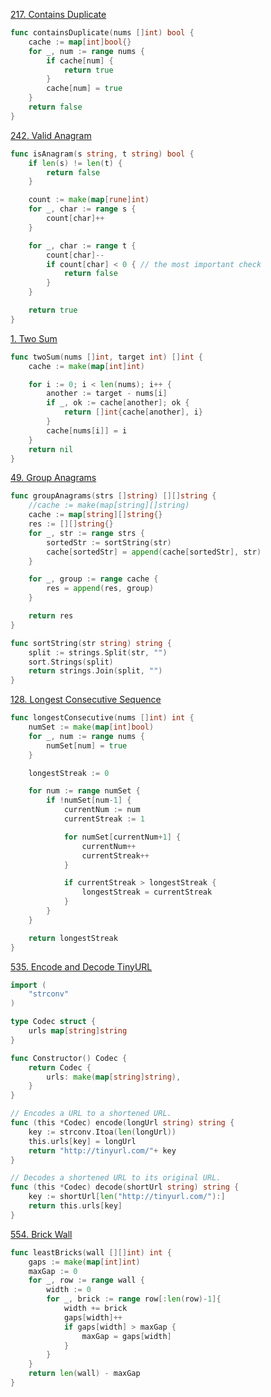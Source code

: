 [217. Contains Duplicate](https://leetcode.com/problems/contains-duplicate/description/)

```go
func containsDuplicate(nums []int) bool {
    cache := map[int]bool{}
    for _, num := range nums {
        if cache[num] {
            return true
        }
        cache[num] = true
    }
    return false
}
```

[242. Valid Anagram](http://leetcode.com/problems/valid-anagram/description/)

```go
func isAnagram(s string, t string) bool {
    if len(s) != len(t) {
        return false
    }

    count := make(map[rune]int)
    for _, char := range s {
        count[char]++
    }

    for _, char := range t {
        count[char]--
        if count[char] < 0 { // the most important check
            return false
        }
    }

    return true
}
```

[1. Two Sum](https://leetcode.com/problems/two-sum/description/)

```go
func twoSum(nums []int, target int) []int {
    cache := make(map[int]int)

    for i := 0; i < len(nums); i++ {
        another := target - nums[i]
        if _, ok := cache[another]; ok {
            return []int{cache[another], i}
        }
        cache[nums[i]] = i
    }
    return nil
}
```

[49. Group Anagrams](https://leetcode.com/problems/group-anagrams/description/)

```go
func groupAnagrams(strs []string) [][]string {
    //cache := make(map[string][]string)
    cache := map[string][]string{}
    res := [][]string{}
    for _, str := range strs {
        sortedStr := sortString(str)
        cache[sortedStr] = append(cache[sortedStr], str)
    }

    for _, group := range cache {
        res = append(res, group)
    }

    return res
}

func sortString(str string) string {
    split := strings.Split(str, "")
    sort.Strings(split)
    return strings.Join(split, "")
}
```

[128. Longest Consecutive Sequence](https://leetcode.com/problems/longest-consecutive-sequence/description/)

```go
func longestConsecutive(nums []int) int {
    numSet := make(map[int]bool)
    for _, num := range nums {
        numSet[num] = true
    }

    longestStreak := 0

    for num := range numSet {
        if !numSet[num-1] {
            currentNum := num
            currentStreak := 1

            for numSet[currentNum+1] {
                currentNum++
                currentStreak++
            }

            if currentStreak > longestStreak {
                longestStreak = currentStreak
            }
        }
    }

    return longestStreak
}
```

[535. Encode and Decode TinyURL](https://leetcode.com/problems/encode-and-decode-tinyurl/description/)
```go
import (
    "strconv"
)

type Codec struct {
    urls map[string]string
}

func Constructor() Codec {
    return Codec {
        urls: make(map[string]string),
    }
}

// Encodes a URL to a shortened URL.
func (this *Codec) encode(longUrl string) string {
	key := strconv.Itoa(len(longUrl))
    this.urls[key] = longUrl
    return "http://tinyurl.com/"+ key
}

// Decodes a shortened URL to its original URL.
func (this *Codec) decode(shortUrl string) string {
    key := shortUrl[len("http://tinyurl.com/"):]
    return this.urls[key]
}

```
[554. Brick Wall](https://leetcode.com/problems/brick-wall/description/)

```go
func leastBricks(wall [][]int) int {
    gaps := make(map[int]int)
    maxGap := 0
    for _, row := range wall {
        width := 0
        for _, brick := range row[:len(row)-1]{
            width += brick
            gaps[width]++
            if gaps[width] > maxGap {
                maxGap = gaps[width]
            }
        }
    }
    return len(wall) - maxGap
}
```
